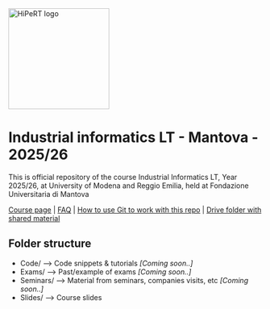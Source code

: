 <a href="https://hipert.unimore.it/" target="_blank">
<img alt="HiPeRT logo" src="https://hipert.unimore.it/wp-content/uploads/2021/06/HipertLab_logo2-1024x171.png" width=200">
</a>

# Industrial informatics LT - Mantova - 2025/26
<p>
This is official repository of the course Industrial Informatics LT, Year 2025/26, at University of Modena and Reggio Emilia, held at Fondazione Universitaria di Mantova

<a href="https://hipert.unimore.it/people/paolob/pub/Industrial_Informatics/index.html" target="_blank">Course page</a> | <a href="FAQ.md" target="_blank">FAQ</a> |  <a href="Slides/01 - Collaborative tools.pdf" target="_blank">How to use Git to work with this repo</a> | <a href="https://drive.google.com/drive/folders/1iDkkfItFudO8jWOkmaz3JjjKIMvZRN2W?usp=drive_link">Drive folder with shared material</a>

</p>

## Folder structure

- Code/ --> Code snippets & tutorials <i>[Coming soon..]</i>
- Exams/ --> Past/example of exams <i>[Coming soon..]</i>
- Seminars/ --> Material from seminars, companies visits, etc <i>[Coming soon..]</i>
- Slides/ --> Course slides

